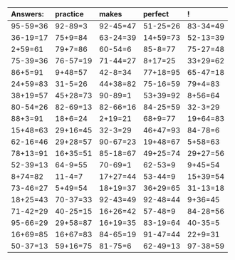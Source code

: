 | Answers: | practice | makes | perfect | ! |
| :--- | :--- | :--- | :--- | :--- |
| 95-59=36 | 92-89=3 | 92-45=47 | 51-25=26 | 83-34=49 | 
| 36-19=17 | 75+9=84 | 63-24=39 | 14+59=73 | 52-13=39 | 
| 2+59=61 | 79+7=86 | 60-54=6 | 85-8=77 | 75-27=48 | 
| 75-39=36 | 76-57=19 | 71-44=27 | 8+17=25 | 33+29=62 | 
| 86+5=91 | 9+48=57 | 42-8=34 | 77+18=95 | 65-47=18 | 
| 24+59=83 | 31-5=26 | 44+38=82 | 75-16=59 | 79+4=83 | 
| 38+19=57 | 45+28=73 | 90-89=1 | 53+39=92 | 8+56=64 | 
| 80-54=26 | 82-69=13 | 82-66=16 | 84-25=59 | 32-3=29 | 
| 88+3=91 | 18+6=24 | 2+19=21 | 68+9=77 | 19+64=83 | 
| 15+48=63 | 29+16=45 | 32-3=29 | 46+47=93 | 84-78=6 | 
| 62-16=46 | 29+28=57 | 90-67=23 | 19+48=67 | 5+58=63 | 
| 78+13=91 | 16+35=51 | 85-18=67 | 49+25=74 | 29+27=56 | 
| 52-39=13 | 64-9=55 | 70-69=1 | 62-53=9 | 9+45=54 | 
| 8+74=82 | 11-4=7 | 17+27=44 | 53-44=9 | 15+39=54 | 
| 73-46=27 | 5+49=54 | 18+19=37 | 36+29=65 | 31-13=18 | 
| 18+25=43 | 70-37=33 | 92-43=49 | 92-48=44 | 9+36=45 | 
| 71-42=29 | 40-25=15 | 16+26=42 | 57-48=9 | 84-28=56 | 
| 95-66=29 | 29+58=87 | 16+19=35 | 83-19=64 | 40-35=5 | 
| 16+69=85 | 16+67=83 | 84-65=19 | 91-47=44 | 22+9=31 | 
| 50-37=13 | 59+16=75 | 81-75=6 | 62-49=13 | 97-38=59 | 
